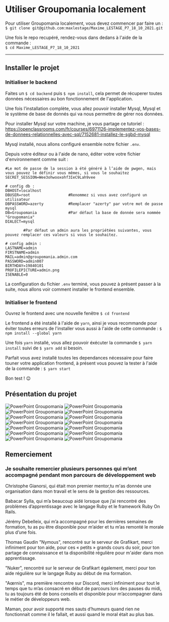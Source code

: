 # Utiliser Groupomania localement

Pour utiliser Groupomania localement, vous devez commencer par faire un :  
`$ git clone git@github.com:maxlestage/Maxime_LESTAGE_P7_18_10_2021.git`

Une fois le repo recupéré, rendez-vous dans dedans à l'aide de la commande :  
`$ cd Maxime_LESTAGE_P7_18_10_2021`

---

## Installer le projet

### Initialiser le backend

Faites un `$ cd backend` puis `$ npm install`, cela permet de récuperer toutes données nécessaires au bon fonctionnement de l'application.

Une fois l’installation complète, vous allez pouvoir installer Mysql, Mysql et le système de base de donnés qui va nous permettre de gérer nos données.

Pour installer Mysql sur votre machine, je vous partage ce tutoriel : <https://openclassrooms.com/fr/courses/6971126-implementez-vos-bases-de-donnees-relationnelles-avec-sql/7152681-installez-le-sgbd-mysql>

Mysql installé, nous allons configuré ensemble notre fichier `.env`.

Depuis votre éditeur ou à l'aide de nano, éditer votre votre fichier d'environnement comme suit :

```env
#Le mot de passe de la session à été généré à l’aide de pwgen, mais vous pouvez le définir vous mêmes, si vous le souhaitez
SECRET_SESSION=Wee3ohwooxohf3IeC9Lah9vee

# config db :
DBHOST=localhost
DBUSER=root                 #Renommez si vous avez configuré un utilisateur
DBPASSWORD=azerty           #Remplacer "azerty" par votre mot de passe mysql
DB=Groupomania              #Par défaut la base de donnée sera nommée "Groupomania"
DIALECT=mysql

        #Par défaut un admin aura les propriétées suivantes, vous pouvez remplacer ces valeurs si vous le souhaitez.

# config admin :
LASTNAME=admin
FIRSTNAME=admin
MAIL=admin@groupomania.admin.com
PASSWORD=admin007
BIRTHDAY=19840101
PROFILEPICTURE=admin.png
ISENABLE=0
```

La configuration du fichier `.env` terminé, vous pouvez à présent passer à la suite, nous allons voir comment installer le frontend ensemble.

### Initialiser le frontend

Ouvrez le frontend avec une nouvelle fenêtre `$ cd frontend`

Le frontend a été installé à l'aide de `yarn`, ainsi je vous recommande pour éviter toutes erreurs de l'installer vous aussi à l'aide de cette commande : `$ npm install --global yarn`

Une fois `yarn` installé, vous allez pouvoir éxécuter la commande `$ yarn install` suivi de `$ yarn add` si besoin.

Parfait vous avez installé toutes les dependances nécessaire pour faire touner votre application frontend, à présent vous pouvez la tester à l'aide de la commande : `$ yarn start`

Bon test ! 😉

## Présentation du projet

![PowerPoint Groupomania](https://github.com/maxlestage/Maxime_LESTAGE_P7_18_10_2021/blob/master/PowerPoint/Groupomania_P7_.jpg)
![PowerPoint Groupomania](https://github.com/maxlestage/Maxime_LESTAGE_P7_18_10_2021/blob/master/PowerPoint/Groupomania_P7_02.jpg)
![PowerPoint Groupomania](https://github.com/maxlestage/Maxime_LESTAGE_P7_18_10_2021/blob/master/PowerPoint/Groupomania_P7_03.jpg)
![PowerPoint Groupomania](https://github.com/maxlestage/Maxime_LESTAGE_P7_18_10_2021/blob/master/PowerPoint/Groupomania_P7_4.jpg)
![PowerPoint Groupomania](https://github.com/maxlestage/Maxime_LESTAGE_P7_18_10_2021/blob/master/PowerPoint/Groupomania_P7_05.jpg)
![PowerPoint Groupomania](https://github.com/maxlestage/Maxime_LESTAGE_P7_18_10_2021/blob/master/PowerPoint/Groupomania_P7_06.jpg)
![PowerPoint Groupomania](https://github.com/maxlestage/Maxime_LESTAGE_P7_18_10_2021/blob/master/PowerPoint/Groupomania_P7_07.jpg)
![PowerPoint Groupomania](https://github.com/maxlestage/Maxime_LESTAGE_P7_18_10_2021/blob/master/PowerPoint/Groupomania_P7_08.jpg)
![PowerPoint Groupomania](https://github.com/maxlestage/Maxime_LESTAGE_P7_18_10_2021/blob/master/PowerPoint/Groupomania_P7_09.jpg)
![PowerPoint Groupomania](https://github.com/maxlestage/Maxime_LESTAGE_P7_18_10_2021/blob/master/PowerPoint/Groupomania_P7_10.jpg)
![PowerPoint Groupomania](https://github.com/maxlestage/Maxime_LESTAGE_P7_18_10_2021/blob/master/PowerPoint/Groupomania_P7_11.jpg)
![PowerPoint Groupomania](https://github.com/maxlestage/Maxime_LESTAGE_P7_18_10_2021/blob/master/PowerPoint/Groupomania_P7_12.jpg)
![PowerPoint Groupomania](https://github.com/maxlestage/Maxime_LESTAGE_P7_18_10_2021/blob/master/PowerPoint/Groupomania_P7_13.jpg)
![PowerPoint Groupomania](https://github.com/maxlestage/Maxime_LESTAGE_P7_18_10_2021/blob/master/PowerPoint/Groupomania_P7_14.jpg)

## Remerciement

### Je souhaite remercier plusieurs personnes qui m’ont accompagné pendant mon parcours de développement web

Christophe Gianorsi, qui était mon premier mentor,tu m'as donnée une organisation dans mon travail et le sens de la gestion des ressources.

Babacar Sylla, qui m’a beaucoup aidé lorsque que j’ai rencontré des problèmes d’apprentissage avec le langage Ruby et le framework Ruby On Rails.

Jérémy Debelleix, qui m’a accompagné pour les dernières semaines de formation, tu as pu être disponible pour m’aider et tu m’as remonté le morale plus d’une fois.

Thomas Gaudin "Nymous", rencontré sur le serveur de Grafikart, merci infiniment pour ton aide, pour ces « petits » grands cours du soir, pour ton partage de connaissance et ta disponibilité régulière pour m'aider dans mon apprentissage.

"Nuker", rencontré sur le serveur de Grafikart également, merci pour ton aide régulière sur le langage Ruby au début de ma formation.

"Aœrnis", ma première rencontre sur Discord, merci infiniment pour tout le temps que tu m’as consacré en début de parcours lors des pauses du midi, tu as toujours été de bons conseils et disponible pour m’accompagner dans le métier de développeurs web.

Maman, pour avoir supporté mes sauts d’humeurs quand rien ne fonctionnait comme il le fallait, et aussi quand le moral était au plus bas.
